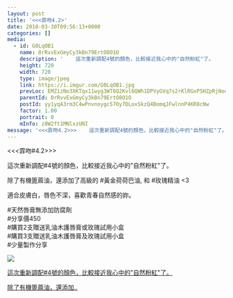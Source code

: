 ```yaml
---
layout: post
title: '<<<霏吻4.2>' 
date: 2018-03-30T09:56:13+0000 
categories: [] 
media:
  - id: G0LqOB1
    name: 0rRvvExGmyCy3kBn79ErtO8O1O
    description: '    這次重新調配4號的顏色，比較接近我心中的"自然粉紅"了。    除了有機篦蔴油，還添加了..'   
    height: 720
    width: 720
    type: image/jpeg
    link: https://i.imgur.com/G0LqOB1.jpg
    prevLoc: EMZ1zNo3XKTqx11wyg3WT6Q2Kvl6QWh1DPVyGVq7s2rKlRGxP5HZpRjNooz6T7vE2RkPMRtx4RzRp59jCVwNwEXyRjCvGVrkJwQmULjY0Vn2QgSqVQQM1k9ziw1LYkQVJgTVjJp46jkDFk15QDOPQmfKqXjnErvrIYjXWYy89KFoPPXzAQjvtnXRxkk5A9U9rxNE4jmKS1y8R3xPgrIKVjlL0k4jcq0wERLlJXcN0yWKgJjETlYpNRoyGPH2zG7OVv8liN5
    parentId: 0rRvvExGmyCy3kBn79ErtO8O1O
    postId: yy1yqA3rm3C4wPnvnoygc57Oy7DLoxSkzQ4BomqJFwlnnP4KR8cNw
    factor: 1.00
    portrait: 0
    mInfo: z8W2ft1MNlxzUNI
message: '<<<霏吻4.2>>>    這次重新調配4號的顏色，比較接近我心中的"自然粉紅"了。    除了有機篦蔴油，還添加了高級的 黃金荷荷巴..'  
---
```


<<<霏吻#4.2>>>  
  
這次重新調配#4號的顏色，比較接近我心中的"自然粉紅"了。  
  
除了有機篦蔴油，還添加了高級的 #黃金荷荷巴油, 和 #玫瑰精油 <3  
  
適合皮膚白，唇色不深，喜歡青春自然感的妳。  
  
#天然唇膏無添加防腐劑  
#分享價450  
#購買2支贈送乳油木護唇膏或玫瑰試用小盒  
#購買3支贈送乳油木護唇膏及玫瑰試用小盒  
#少量製作分享


[//]: #media:  
<a href="https://i.imgur.com/G0LqOB1.jpg"><img class="postImage" src="https://i.imgur.com/G0LqOB1h.jpg" />  


這次重新調配#4號的顏色，比較接近我心中的"自然粉紅"了。

除了有機篦蔴油，還添加..  
 </a>   
